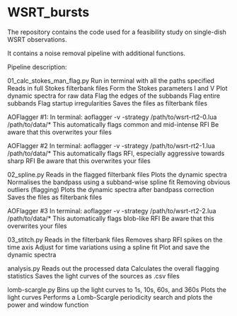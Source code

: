 # WSRT_bursts

The repository contains the code used for a feasibility study on single-dish WSRT observations.

It contains a noise removal pipeline with additional functions.

Pipeline description:

01_calc_stokes_man_flag.py
  Run in terminal with all the paths specified
  Reads in full Stokes filterbank files
  Form the Stokes parameters I and V
  Plot dynamic spectra for raw data
  Flag the edges of the subbands
  Flag entire subbands
  Flag startup irregularities
  Saves the files as filterbank files

AOFlagger #1:
  In terminal:
  aoflagger -v -strategy /path/to/wsrt-rt2-0.lua /path/to/data/*
  This automatically flags common and mid-intense RFI
  Be aware that this overwrites your files

AOFlagger #2
  In terminal:
  aoflagger -v -strategy /path/to/wsrt-rt2-1.lua /path/to/data/*
  This automatically flags RFI, especially aggressive towards sharp RFI
  Be aware that this overwrites your files

02_spline.py
  Reads in the flagged filterbank files
  Plots the dynamic spectra
  Normalises the bandpass using a subband-wise spline fit
  Removing obvious outliers (flagging)
  Plots the dynamic spectra after bandpass correction
  Saves the files as filterbank files

AOFlagger #3
  In terminal:
  aoflagger -v -strategy /path/to/wsrt-rt2-2.lua /path/to/data/*
  This automatically flags blob-like RFI
  Be aware that this overwrites your files

03_stitch.py
  Reads in the filterbank files
  Removes sharp RFI spikes on the time axis
  Adjust for time variations using a spline fit
  Plot and save the dynamic spectra

analysis.py
  Reads out the processed data
  Calculates the overall flagging statistics
  Saves the light curves of the sources as .csv files

lomb-scargle.py
  Bins up the light curves to 1s, 10s, 60s, and 360s
  Plots the light curves
  Performs a Lomb-Scargle periodicity search and plots the power and window function

  
  
